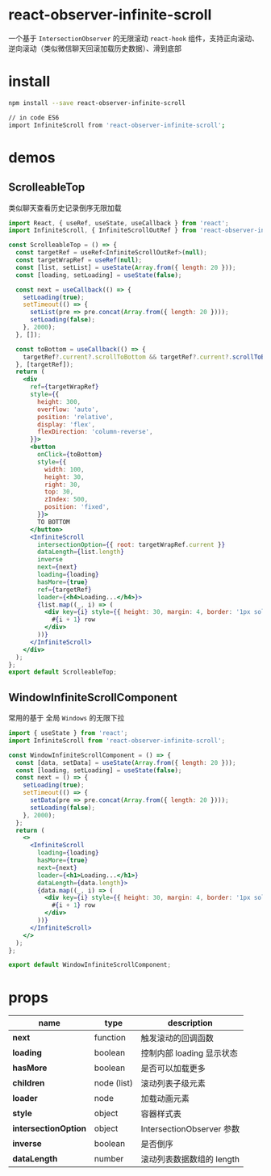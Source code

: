 # react-observer-infinite-scroll

一个基于 `IntersectionObserver` 的无限滚动 `react-hook` 组件，支持正向滚动、逆向滚动（类似微信聊天回滚加载历史数据）、滑到底部

# install

```bash
npm install --save react-observer-infinite-scroll

// in code ES6
import InfiniteScroll from 'react-observer-infinite-scroll';
```

# demos

## ScrolleableTop

类似聊天查看历史记录倒序无限加载

```jsx
import React, { useRef, useState, useCallback } from 'react';
import InfiniteScroll, { InfiniteScrollOutRef } from 'react-observer-infinite-scroll';

const ScrolleableTop = () => {
  const targetRef = useRef<InfiniteScrollOutRef>(null);
  const targetWrapRef = useRef(null);
  const [list, setList] = useState(Array.from({ length: 20 }));
  const [loading, setLoading] = useState(false);

  const next = useCallback(() => {
    setLoading(true);
    setTimeout(() => {
      setList(pre => pre.concat(Array.from({ length: 20 })));
      setLoading(false);
    }, 2000);
  }, []);

  const toBottom = useCallback(() => {
    targetRef?.current?.scrollToBottom && targetRef?.current?.scrollToBottom();
  }, [targetRef]);
  return (
    <div
      ref={targetWrapRef}
      style={{
        height: 300,
        overflow: 'auto',
        position: 'relative',
        display: 'flex',
        flexDirection: 'column-reverse',
      }}>
      <button
        onClick={toBottom}
        style={{
          width: 100,
          height: 30,
          right: 30,
          top: 30,
          zIndex: 500,
          position: 'fixed',
        }}>
        TO BOTTOM
      </button>
      <InfiniteScroll
        intersectionOption={{ root: targetWrapRef.current }}
        dataLength={list.length}
        inverse
        next={next}
        loading={loading}
        hasMore={true}
        ref={targetRef}
        loader={<h4>Loading...</h4>}>
        {list.map((_, i) => (
          <div key={i} style={{ height: 30, margin: 4, border: '1px solid hotpink' }}>
            #{i + 1} row
          </div>
        ))}
      </InfiniteScroll>
    </div>
  );
};
export default ScrolleableTop;

```

## WindowInfiniteScrollComponent

常用的基于 全局 `Windows` 的无限下拉

``` jsx
import { useState } from 'react';
import InfiniteScroll from 'react-observer-infinite-scroll';

const WindowInfiniteScrollComponent = () => {
  const [data, setData] = useState(Array.from({ length: 20 }));
  const [loading, setLoading] = useState(false);
  const next = () => {
    setLoading(true);
    setTimeout(() => {
      setData(pre => pre.concat(Array.from({ length: 20 })));
      setLoading(false);
    }, 2000);
  };
  return (
    <>
      <InfiniteScroll
        loading={loading}
        hasMore={true}
        next={next}
        loader={<h1>Loading...</h1>}
        dataLength={data.length}>
        {data.map((_, i) => (
          <div key={i} style={{ height: 30, margin: 4, border: '1px solid hotpink' }}>
            #{i + 1} row
          </div>
        ))}
      </InfiniteScroll>
    </>
  );
};

export default WindowInfiniteScrollComponent;
```

# props

| name                   | type        | description               |
| ---------------------- | ----------- | ------------------------- |
| **next**               | function    | 触发滚动的回调函数        |
| **loading**            | boolean     | 控制内部 loading 显示状态 |
| **hasMore**            | boolean     | 是否可以加载更多          |
| **children**           | node (list) | 滚动列表子级元素          |
| **loader**             | node        | 加载动画元素              |
| **style**              | object      | 容器样式表                |
| **intersectionOption** | object      | IntersectionObserver 参数 |
| **inverse**            | boolean     | 是否倒序                  |
| **dataLength**         | number      | 滚动列表数据数组的 length    |
